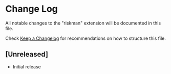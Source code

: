 # Change Log

All notable changes to the "riskman" extension will be documented in this file.

Check [Keep a Changelog](http://keepachangelog.com/) for recommendations on how to structure this file.

## [Unreleased]

- Initial release